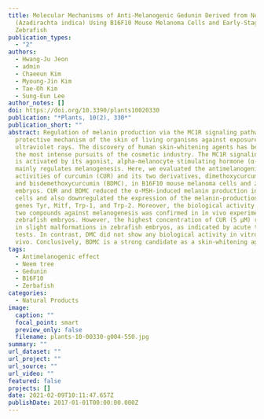 ```yaml
---
title: Molecular Mechanisms of Anti-Melanogenic Gedunin Derived from Neem Tree
  (Azadirachta indica) Using B16F10 Mouse Melanoma Cells and Early-Stage
  Zebrafish
publication_types:
  - "2"
authors:
  - Hwang-Ju Jeon
  - admin
  - Chaeeun Kim
  - Myoung-Jin Kim
  - Tae-Oh Kim
  - Sung-Eun Lee
author_notes: []
doi: https://doi.org/10.3390/plants10020330
publication: "*Plants, 10(2), 330*"
publication_short: ""
abstract: Regulation of melanin production via the MC1R signaling pathway is a
  protective mechanism of the skin of living organisms against exposure to
  ultraviolet rays. The discovery of human skin-whitening agents has been one of
  the most intense pursuits of the cosmetic industry. The MC1R signaling pathway
  is activated by its agonist, alpha-melanocyte stimulating hormone (α-MSH), and
  mainly regulates melanogenesis. Here, we evaluated the antimelanogenic
  activities of curcumin (CUR) and its two derivatives, dimethoxycurcumin (DMC)
  and bisdemethoxycurcumin (BDMC), in B16F10 mouse melanoma cells and zebrafish
  embryos. CUR and BDMC reduced the α-MSH-induced melanin production in B16F10
  cells and also downregulated the expression of the melanin-production-related
  genes Tyr, Mitf, Trp-1, and Trp-2. Moreover, the biological activity of these
  two compounds against melanogenesis was confirmed in in vivo experiments using
  zebrafish embryos. However, the highest concentration of CUR (5 µM) resulted
  in slight malformations in zebrafish embryos, as indicated by acute toxicity
  tests. In contrast, DMC did not show any biological activity in vitro or in
  vivo. Conclusively, BDMC is a strong candidate as a skin-whitening agent.
tags:
  - Antimelanogenic effect
  - Neem tree
  - Gedunin
  - B16F10
  - Zerbafish
categories:
  - Natural Products
image:
  caption: ""
  focal_point: smart
  preview_only: false
  filename: plants-10-00330-g004-550.jpg
summary: ""
url_dataset: ""
url_project: ""
url_source: ""
url_video: ""
featured: false
projects: []
date: 2021-02-09T10:11:47.657Z
publishDate: 2017-01-01T00:00:00.000Z
---
```

